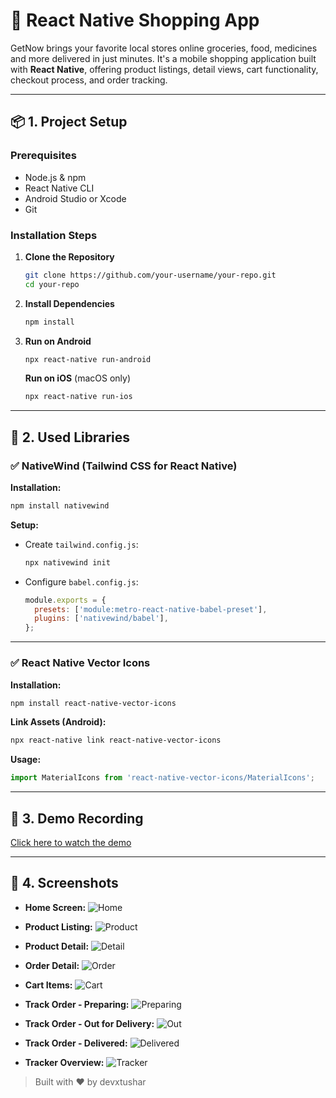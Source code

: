 # 💼 React Native Shopping App

GetNow brings your favorite local stores online groceries, food, medicines and more delivered in just minutes. It's a mobile shopping application built with **React Native**, offering product listings, detail views, cart functionality, checkout process, and order tracking.

---

## 📦 1. Project Setup

### Prerequisites

- Node.js & npm
- React Native CLI
- Android Studio or Xcode
- Git

### Installation Steps

1. **Clone the Repository**

   ```bash
   git clone https://github.com/your-username/your-repo.git
   cd your-repo
   ```

2. **Install Dependencies**

   ```bash
   npm install
   ```

3. **Run on Android**

   ```bash
   npx react-native run-android
   ```

   **Run on iOS** (macOS only)

   ```bash
   npx react-native run-ios
   ```

---

## 🧰 2. Used Libraries

### ✅ NativeWind (Tailwind CSS for React Native)

**Installation:**

```bash
npm install nativewind
```

**Setup:**

- Create `tailwind.config.js`:

  ```bash
  npx nativewind init
  ```

- Configure `babel.config.js`:

  ```js
  module.exports = {
    presets: ['module:metro-react-native-babel-preset'],
    plugins: ['nativewind/babel'],
  };
  ```

---

### ✅ React Native Vector Icons

**Installation:**

```bash
npm install react-native-vector-icons
```

**Link Assets (Android):**

```bash
npx react-native link react-native-vector-icons
```

**Usage:**

```js
import MaterialIcons from 'react-native-vector-icons/MaterialIcons';
```

---

## 🎥 3. Demo Recording

[Click here to watch the demo](https://drive.google.com/file/d/1ZWpQWI651S6htN4k1SJa-GidiWyy2wPW/view?usp=drive_link)

---

## 📸 4. Screenshots

- **Home Screen:**
  ![Home](https://drive.google.com/uc?id=1p7iWPrvQ30_ljcL5mFUpbDnx_5nVwS6f)

- **Product Listing:**
  ![Product](https://drive.google.com/uc?id=1VCMqXTRrgPsK9QmUzJAraZetyrxZwD5z)

- **Product Detail:**
  ![Detail](https://drive.google.com/uc?id=1ZmBPGKyCPTO3xlFNSVveyXgDoYk0tMhm)

- **Order Detail:**
  ![Order](https://drive.google.com/uc?id=1w43f_BSrWsCJsNFUT3PrSfw4ziwVPTkq)

- **Cart Items:**
  ![Cart](https://drive.google.com/uc?id=1arMtklbmF27pqLiQbAE3D1tVQwUf7cpO)

- **Track Order - Preparing:**
  ![Preparing](https://drive.google.com/uc?id=1ki7-xlsYg15qR6EYXPBV127GHcJ0gSVk)

- **Track Order - Out for Delivery:**
  ![Out](https://drive.google.com/uc?id=1YXkit7GJ97ZRJXxnGfpLrJZphleHDa3P)

- **Track Order - Delivered:**
  ![Delivered](https://drive.google.com/uc?id=1yTCIBnkRyyB7LmdzyWugaUxv5neuM0CW)

- **Tracker Overview:**
  ![Tracker](https://drive.google.com/uc?id=1RYGb6IgluGfNU5gojy4HxuR_ZCnN6KQA)

> Built with ❤️ by devxtushar
